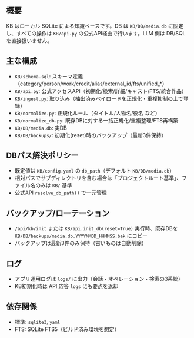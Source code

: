 ## 概要

KB はローカル SQLite による知識ベースです。DB は `KB/DB/media.db` に固定し、すべての操作は `KB/api.py` の公式API経由で行います。LLM 側は DB/SQL を直接扱いません。

## 主な構成

- `KB/schema.sql`: スキーマ定義（category/person/work/credit/alias/external_id/fts/unified_*）
- `KB/api.py`: 公式アクセスAPI（初期化/検索/詳細/キャスト/FTS/統合作品）
- `KB/ingest.py`: 取り込み（抽出済みペイロードを正規化・重複抑制の上で登録）
- `KB/normalize.py`: 正規化ルール（タイトル/人物名/役名 など）
- `KB/normalize_db.py`: 既存DBに対する一括正規化/重複整理/FTS再構築
- `KB/DB/media.db`: 実DB
- `KB/DB/backups/`: 初期化(reset)時のバックアップ（最新3件保持）

## DBパス解決ポリシー

- 既定値は `KB/config.yaml` の `db_path`（デフォルト `KB/DB/media.db`）
- 相対パスでサブディレクトリを含む場合は「プロジェクトルート基準」、ファイル名のみは `KB/` 基準
- 公式API `resolve_db_path()` で一元管理

## バックアップ/ローテーション

- `/api/kb/init` または `KB/api.init_db(reset=True)` 実行時、既存DBを `KB/DB/backups/media.db.YYYYMMDD_HHMMSS.bak` にコピー
- バックアップは最新3件のみ保持（古いものは自動削除）

## ログ

- アプリ運用ログは `logs/` に出力（会話・オペレーション・検索の3系統）
- KB初期化時は API 応答 `logs` にも要点を返却

## 依存関係

- 標準: `sqlite3`, `yaml`
- FTS: SQLite FTS5（ビルド済み環境を想定）


